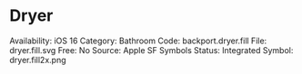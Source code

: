 # Dryer

Availability: iOS 16
Category: Bathroom
Code: backport.dryer.fill
File: dryer.fill.svg
Free: No
Source: Apple SF Symbols
Status: Integrated
Symbol: dryer.fill2x.png